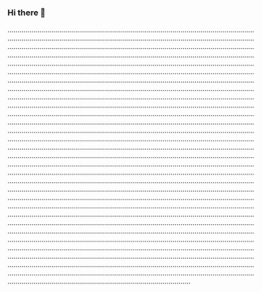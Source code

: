 ### Hi there 👋

....................................................................................................................................................................................................................................................................................................................................................................................................................................................................................................................................................................................................................................................................................................................................................................................................................................................................................................................................................................................................................................................................................................................................................................................................................................................................................................................................................................................................................................................................................................................................................................................................................................................................................................................................................................................................................................................................................................................................................................................................................................................................................................................................................................................................................................................................................................................................................................................................................................................................................................................................................................................................................................................................................................................................................................................................................................................................................................................................................................................................................................................................................................................................................................................................................................................................................................................................................................................................................................................................................................................................................................................................................................................................................................................................................................................................................................................................................................................................................................